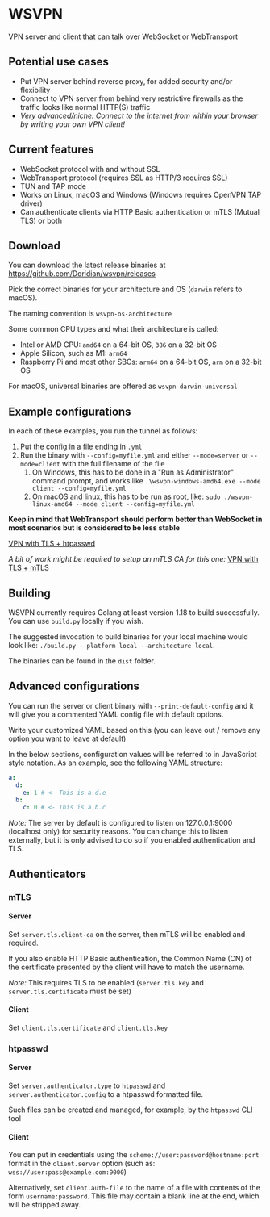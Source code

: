 # WSVPN

VPN server and client that can talk over WebSocket or WebTransport

## Potential use cases

- Put VPN server behind reverse proxy, for added security and/or flexibility
- Connect to VPN server from behind very restrictive firewalls as the traffic looks like normal HTTP(S) traffic
- *Very advanced/niche: Connect to the internet from within your browser by writing your own VPN client!*

## Current features

- WebSocket protocol with and without SSL
- WebTransport protocol (requires SSL as HTTP/3 requires SSL)
- TUN and TAP mode
- Works on Linux, macOS and Windows (Windows requires OpenVPN TAP driver)
- Can authenticate clients via HTTP Basic authentication or mTLS (Mutual TLS) or both

## Download

You can download the latest release binaries at https://github.com/Doridian/wsvpn/releases

Pick the correct binaries for your architecture and OS (`darwin` refers to macOS).

The naming convention is `wsvpn-os-architecture`

Some common CPU types and what their architecture is called:
- Intel or AMD CPU: `amd64` on a 64-bit OS, `386` on a 32-bit OS
- Apple Silicon, such as M1: `arm64`
- Raspberry Pi and most other SBCs: `arm64` on a 64-bit OS, `arm` on a 32-bit OS

For macOS, universal binaries are offered as `wsvpn-darwin-universal`

## Example configurations

In each of these examples, you run the tunnel as follows:
1. Put the config in a file ending in `.yml`
1. Run the binary with `--config=myfile.yml` and either `--mode=server` or `--mode=client` with the full filename of the file
   1. On Windows, this has to be done in a "Run as Administrator" command prompt, and works like `.\wsvpn-windows-amd64.exe --mode client --config=myfile.yml`
   1. On macOS and linux, this has to be run as root, like: `sudo ./wsvpn-linux-amd64 --mode client --config=myfile.yml`

**Keep in mind that WebTransport should perform better than WebSocket in most scenarios but is considered to be less stable**

[VPN with TLS + htpasswd](https://github.com/Doridian/wsvpn/wiki/Example:-VPN-with-TLS-and-htpasswd-authentication)


*A bit of work might be required to setup an mTLS CA for this one:* [VPN with TLS + mTLS](https://github.com/Doridian/wsvpn/wiki/Example:-VPN-with-TLS-and-mTLS)


## Building

WSVPN currently requires Golang at least version 1.18 to build successfully. You can use `build.py` locally if you wish.

The suggested invocation to build binaries for your local machine would look like: `./build.py --platform local --architecture local`.

The binaries can be found in the `dist` folder.

## Advanced configurations

You can run the server or client binary with `--print-default-config` and it will give you a commented YAML config file with default options.

Write your customized YAML based on this (you can leave out / remove any option you want to leave at default)

In the below sections, configuration values will be referred to in JavaScript style notation.
As an example, see the following YAML structure:
```yaml
a:
  d:
    e: 1 # <- This is a.d.e
  b:
    c: 0 # <- This is a.b.c
```

*Note:* The server by default is configured to listen on 127.0.0.1:9000 (localhost only) for security reasons.
You can change this to listen externally, but it is only advised to do so if you enabled authentication and TLS.

## Authenticators

### mTLS

#### Server

Set `server.tls.client-ca` on the server, then mTLS will be enabled and required.

If you also enable HTTP Basic authentication, the Common Name (CN) of the certificate presented by the client will have to match the username.

*Note:* This requires TLS to be enabled (`server.tls.key` and `server.tls.certificate` must be set)

#### Client

Set `client.tls.certificate` and `client.tls.key`



### htpasswd

#### Server

Set `server.authenticator.type` to `htpasswd` and `server.authenticator.config` to a htpasswd formatted file.

Such files can be created and managed, for example, by the `htpasswd` CLI tool

#### Client

You can put in credentials using the `scheme://user:password@hostname:port` format in the `client.server` option (such as: `wss://user:pass@example.com:9000`)

Alternatively, set `client.auth-file` to the name of a file with contents of the form `username:password`. This file may contain a blank line at the end, which will be stripped away.

